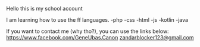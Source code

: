 Hello this is my school account

I am learning how to use the ff languages.
-php
-css
-html
-js
-kotlin
-java

If you want to contact me (why tho?), you can use the links below:
https://www.facebook.com/GeneUbas.Canon
zandarblocker123@gmail.com
